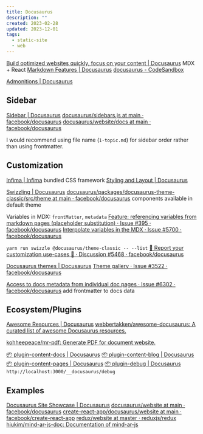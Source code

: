 ```yaml
---
title: Docusaurus
description: ""
created: 2023-02-28
updated: 2023-12-01
tags:
  - static-site
  - web
---
```


[Build optimized websites quickly, focus on your content | Docusaurus](https://docusaurus.io/) MDX + React
[Markdown Features | Docusaurus](https://docusaurus.io/docs/markdown-features)
[docusaurus - CodeSandbox](https://codesandbox.io/s/docusaurus)

[Admonitions | Docusaurus](https://docusaurus.io/docs/markdown-features/admonitions)

## Sidebar

[Sidebar | Docusaurus](https://docusaurus.io/docs/sidebar)
[docusaurus/sidebars.js at main · facebook/docusaurus](https://github.com/facebook/docusaurus/blob/main/website/sidebars.js)
[docusaurus/website/docs at main · facebook/docusaurus](https://github.com/facebook/docusaurus/tree/main/website/docs)

I would recommend using file name (`1-topic.md`) for sidebar order rather than using frontmatter.

## Customization

[Infima | Infima](https://infima.dev/) bundled CSS framework
[Styling and Layout | Docusaurus](https://docusaurus.io/docs/styling-layout)

[Swizzling | Docusaurus](https://docusaurus.io/docs/swizzling)
[docusaurus/packages/docusaurus-theme-classic/src/theme at main · facebook/docusaurus](https://github.com/facebook/docusaurus/tree/main/packages/docusaurus-theme-classic/src/theme) components available in default theme

Variables in MDX: `frontMatter`, `metadata`
[Feature: referencing variables from markdown pages (placeholder substitution) · Issue #395 · facebook/docusaurus](https://github.com/facebook/docusaurus/issues/395)
[Interpolate variables in the MDX · Issue #5700 · facebook/docusaurus](https://github.com/facebook/docusaurus/issues/5700)

`yarn run swizzle @docusaurus/theme-classic -- --list`
[🙏 Report your customization use-cases 🙏 · Discussion #5468 · facebook/docusaurus](https://github.com/facebook/docusaurus/discussions/5468)

[Docusaurus themes | Docusaurus](https://docusaurus.io/docs/api/themes)
[Theme gallery · Issue #3522 · facebook/docusaurus](https://github.com/facebook/docusaurus/issues/3522)

[Access to docs metadata from individual doc pages · Issue #6302 · facebook/docusaurus](https://github.com/facebook/docusaurus/issues/6302) add frontmatter to docs data

## Ecosystem/Plugins

[Awesome Resources | Docusaurus](https://docusaurus.io/community/resources)
[webbertakken/awesome-docusaurus: A curated list of awesome Docusaurus resources.](https://github.com/webbertakken/awesome-docusaurus)

[kohheepeace/mr-pdf: Generate PDF for document website.](https://github.com/kohheepeace/mr-pdf)

[📦 plugin-content-docs | Docusaurus](https://docusaurus.io/docs/api/plugins/@docusaurus/plugin-content-docs)
[📦 plugin-content-blog | Docusaurus](https://docusaurus.io/docs/api/plugins/@docusaurus/plugin-content-blog)
[📦 plugin-content-pages | Docusaurus](https://docusaurus.io/docs/api/plugins/@docusaurus/plugin-content-pages)
[📦 plugin-debug | Docusaurus](https://docusaurus.io/docs/api/plugins/@docusaurus/plugin-debug) `http://localhost:3000/__docusaurus/debug`

## Examples

[Docusaurus Site Showcase | Docusaurus](https://docusaurus.io/showcase)
[docusaurus/website at main · facebook/docusaurus](https://github.com/facebook/docusaurus/tree/main/website)
[create-react-app/docusaurus/website at main · facebook/create-react-app](https://github.com/facebook/create-react-app/tree/main/docusaurus/website)
[redux/website at master · reduxjs/redux](https://github.com/reduxjs/redux/tree/master/website)
[hiukim/mind-ar-js-doc: Documentation of mind-ar-js](https://github.com/hiukim/mind-ar-js-doc)
